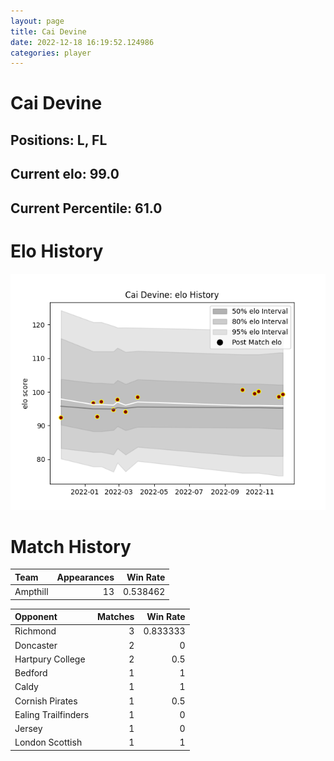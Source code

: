 ```yaml
---  
layout: page  
title: Cai Devine  
date: 2022-12-18 16:19:52.124986  
categories: player  
---
```

# Cai Devine

## Positions: L, FL

## Current elo: 99.0

## Current Percentile: 61.0

# Elo History


![elo history](history_CaiDevine.png)
# Match History


| Team     |   Appearances |   Win Rate |
|:---------|--------------:|-----------:|
| Ampthill |            13 |   0.538462 |

| Opponent            |   Matches |   Win Rate |
|:--------------------|----------:|-----------:|
| Richmond            |         3 |   0.833333 |
| Doncaster           |         2 |   0        |
| Hartpury College    |         2 |   0.5      |
| Bedford             |         1 |   1        |
| Caldy               |         1 |   1        |
| Cornish Pirates     |         1 |   0.5      |
| Ealing Trailfinders |         1 |   0        |
| Jersey              |         1 |   0        |
| London Scottish     |         1 |   1        |